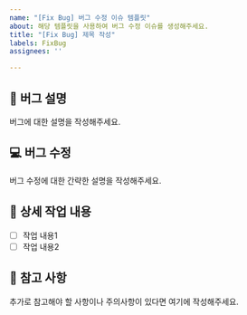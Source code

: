 ```yaml
---
name: "[Fix Bug] 버그 수정 이슈 템플릿"
about: 해당 템플릿을 사용하여 버그 수정 이슈를 생성해주세요.
title: "[Fix Bug] 제목 작성"
labels: FixBug
assignees: ''

---
```


## 🐞 버그 설명
버그에 대한 설명을 작성해주세요.

## 💻 버그 수정 <!-- 투투리스트 형식-->
버그 수정에 대한 간략한 설명을 작성해주세요.

## 🔨 상세 작업 내용
- [ ] 작업 내용1
- [ ] 작업 내용2

## 📄 참고 사항
추가로 참고해야 할 사항이나 주의사항이 있다면 여기에 작성해주세요.

